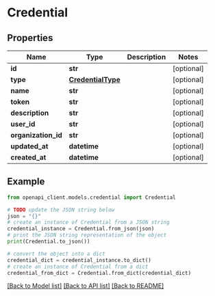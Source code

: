 # Credential


## Properties

Name | Type | Description | Notes
------------ | ------------- | ------------- | -------------
**id** | **str** |  | [optional] 
**type** | [**CredentialType**](CredentialType.md) |  | [optional] 
**name** | **str** |  | [optional] 
**token** | **str** |  | [optional] 
**description** | **str** |  | [optional] 
**user_id** | **str** |  | [optional] 
**organization_id** | **str** |  | [optional] 
**updated_at** | **datetime** |  | [optional] 
**created_at** | **datetime** |  | [optional] 

## Example

```python
from openapi_client.models.credential import Credential

# TODO update the JSON string below
json = "{}"
# create an instance of Credential from a JSON string
credential_instance = Credential.from_json(json)
# print the JSON string representation of the object
print(Credential.to_json())

# convert the object into a dict
credential_dict = credential_instance.to_dict()
# create an instance of Credential from a dict
credential_from_dict = Credential.from_dict(credential_dict)
```
[[Back to Model list]](../README.md#documentation-for-models) [[Back to API list]](../README.md#documentation-for-api-endpoints) [[Back to README]](../README.md)


